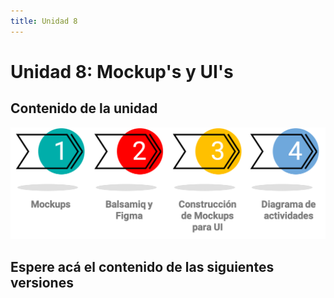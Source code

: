 ```yaml
---
title: Unidad 8
---
```

# Unidad 8: Mockup's y UI's

## Contenido de la unidad

<img src="images/contenidoU8.png"/>

## Espere acá el contenido de las siguientes versiones